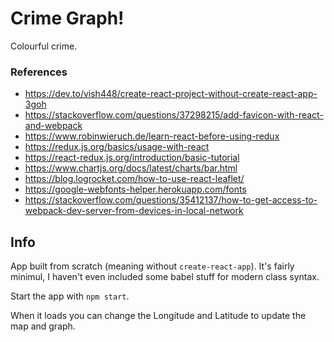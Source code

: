 # Crime Graph!

Colourful crime.

### References

- https://dev.to/vish448/create-react-project-without-create-react-app-3goh
- https://stackoverflow.com/questions/37298215/add-favicon-with-react-and-webpack
- https://www.robinwieruch.de/learn-react-before-using-redux
- https://redux.js.org/basics/usage-with-react
- https://react-redux.js.org/introduction/basic-tutorial
- https://www.chartjs.org/docs/latest/charts/bar.html
- https://blog.logrocket.com/how-to-use-react-leaflet/
- https://google-webfonts-helper.herokuapp.com/fonts
- https://stackoverflow.com/questions/35412137/how-to-get-access-to-webpack-dev-server-from-devices-in-local-network

## Info

App built from scratch (meaning without `create-react-app`). It's fairly minimul,
I haven't even included some babel stuff for modern class syntax.

Start the app with `npm start`.

When it loads you can change the Longitude and Latitude to update the map
and graph.


